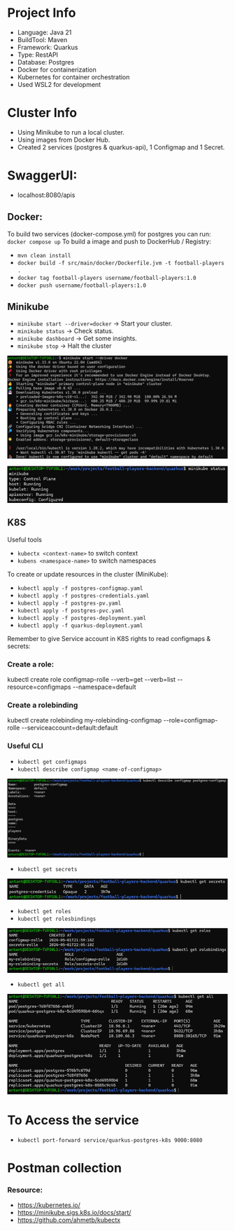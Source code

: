 
# Project Info 
- Language: Java 21
- BuildTool: Maven
- Framework: Quarkus
- Type: RestAPI
- Database: Postgres
- Docker for containerization
- Kubernetes for container orchestration
- Used WSL2 for development

# Cluster Info
- Using Minikube to run a local cluster.
- Using images from Docker Hub.
- Created 2 services (postgres & quarkus-api), 1 Configmap and 1 Secret. 


# SwaggerUI:
- localhost:8080/apis

## Docker: 
To build two services (docker-compose.yml) for postgres you can run: `docker compose up`
To build a image and push to DockerHub / Registry: 
- `mvn clean install`
- `docker build -f src/main/docker/Dockerfile.jvm -t football-players .`
- `docker tag football-players username/football-players:1.0`
- `docker push username/football-players:1.0`

## Minikube
- `minikube start --driver=docker` -> Start your cluster.
- `minikube status` -> Check status. 
- `minikube dashboard` -> Get some insights. 
- `minikube stop` -> Halt the cluster

![alt text](src/main/img/minikubestart.png)

![alt text](src/main/img/minikubestatus.png)

## K8S
Useful tools
- `kubectx <context-name>` to switch context
- `kubens <namespace-name>` to switch namespaces

To create or update resources in the cluster (MiniKube): 
- `kubectl apply -f postgres-configmap.yaml`
- `kubectl apply -f postgres-credentials.yaml`
- `kubectl apply -f postgres-pv.yaml`
- `kubectl apply -f postgres-pvc.yaml`
- `kubectl apply -f postgres-deployment.yaml`
- `kubectl apply -f quarkus-deployment.yaml`

Remember to give Service account in K8S rights to read configmaps & secrets:
### Create a role: 
kubectl create role configmap-rolle --verb=get --verb=list --resource=configmaps --namespace=default

### Create a rolebinding
kubectl create rolebinding my-rolebinding-configmap --role=configmap-rolle --serviceaccount=default:default

### Useful CLI
- `kubectl get configmaps`
- `kubectl describe configmap <name-of-configmap>`
  
![alt text](src/main/img/configmap.png)

- `kubectl get secrets`
  
![alt text](src/main/img/secrets.png)

- `kubectl get roles`
- `kubectl get rolesbindings`

![alt text](src/main/img/rolesandrolebindings.png)

- `kubectl get all`

![alt text](src/main/img/getall.png)


# To Access the service
- `kubectl port-forward service/quarkus-postgres-k8s 9000:8080`

# Postman collection


### Resource: 
- https://kubernetes.io/
- https://minikube.sigs.k8s.io/docs/start/
- https://github.com/ahmetb/kubectx
